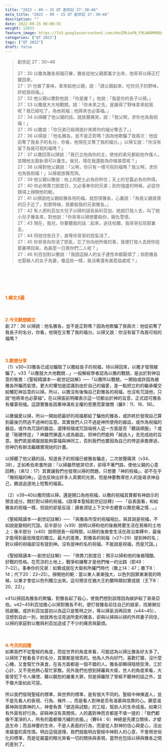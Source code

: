 ```yaml
---
title: "2022 – 09 – 25 QT 創世記 27：30~46"
meta_title: "2022 – 09 – 25 QT 創世記 27：30~46"
description: ""
date: 2022-09-25 00:00:55
weight: 12833
feature_image: https://lh3.googleusercontent.com/ehoZRkiwYN_F9LNA8M068AYxt73EavCZno-PD1cJRuf5BbSkQVUWr3gNEbt5kSs28Pb_Elg17kSrtf9ybWvojWoMV6I4tPM3vGRGDq6GkKkPdL2Gut4QAIw4-uykKUAtNiKgQKntvsU=w800
categories: ["QT 2022"]
tags: ["QT 2022"]
draft: false
---
```


<blockquote>創世記 27：30~46<br />
<br />
27：30 以撒為雅各祝福已畢，雅各從他父親那裏才出來，他哥哥以掃正打獵回來，<br />
27：31 也做了美味，拿來給他父親，說：「請父親起來，吃你兒子的野味，好給我祝福。」<br />
27：32 他父親以撒對他說：「你是誰？」他說：「我是你的長子以掃。」<br />
27：33 以撒就大大地戰兢，說：「你未來之先，是誰得了野味拿來給我呢？我已經吃了，為他祝福；他將來也必蒙福。」<br />
27：34 以掃聽了他父親的話，就放聲痛哭，說：「我父啊，求你也為我祝福！」<br />
27：35 以撒說：「你兄弟已經用詭計來將你的福分奪去了。」<br />
27：36 以掃說：「他名雅各，豈不是正對嗎？因為他欺騙了我兩次：他從前奪了我長子的名分，你看，他現在又奪了我的福分。」以掃又說：「你沒有留下為我可祝的福嗎？」<br />
27：37 以撒回答以掃說：「我已立他為你的主，使他的弟兄都給他作僕人，並賜他五穀新酒可以養生。我兒，現在我還能為你做甚麼呢？」<br />
27：38 以掃對他父親說：「父啊，你只有一樣可祝的福嗎？我父啊，求你也為我祝福！」以掃就放聲而哭。<br />
27：39 他父親以撒說：地上的肥土必為你所住；天上的甘露必為你所得。<br />
27：40 你必倚靠刀劍度日，又必事奉你的兄弟；到你強盛的時候，必從你頸項上掙開他的軛。<br />
27：41 以掃因他父親給雅各祝的福，就怨恨雅各，心裏說：「為我父親居喪的日子近了，到那時候，我要殺我的兄弟雅各。」<br />
27：42 有人把利百加大兒子以掃的話告訴利百加，她就打發人去，叫了她小兒子雅各來，對他說：「你哥哥以掃想要殺你，報仇雪恨。<br />
27：43 現在，我兒，你要聽我的話：起來，逃往哈蘭、我哥哥拉班那裏去，<br />
27：44 同他住些日子，直等你哥哥的怒氣消了。<br />
27：45 你哥哥向你消了怒氣，忘了你向他所做的事，我便打發人去把你從那裏帶回來。為甚麼一日喪你們二人呢？」<br />
27：46 利百加對以撒說：「我因這赫人的女子連性命都厭煩了；倘若雅各也娶赫人的女子為妻，像這些一樣，我活著還有甚麼益處呢？」</blockquote><br />
&nbsp;<br />
<br />
&nbsp;<br />
<br />
<span style="color: #ff6600;"><strong>1.經文3遍</strong></span><br />
<br />
&nbsp;<br />
<br />
<span style="color: #ff6600;"><strong>2.今天默想經文<br />
</strong></span>創 27：36 以掃說：他名雅各，豈不是正對嗎？因為他欺騙了我兩次：他從前奪了我長子的名分，你看，他現在又奪了我的福分。以掃又說：你沒有留下為我可祝的福嗎？<br />
<br />
&nbsp;<br />
<br />
<strong><span style="color: #ff6600;">3.默想分享<br />
</span></strong>（1）v30~33雅各已成功騙取了以撒給長子的祝福，待以掃回來，以撒才發現被騙了。v33「以撒就大大地戰兢…」一般解經學者認為以撒的戰兢，是出於對神旨意的敬畏：《聖經精讀本──創世記註解》──「以撒所以戰兢，一開始或許因為被雅各所騙而氣憤，更大的懼怕是認識到由於自己的偏愛，差一點把立約的繼承權交給觸犯神旨意的以掃。所以，以撒沒有後悔自己對雅各的祝福，也沒有咒詛他，只說“他將來也必蒙福”。在以掃面前明確表示這一切都出於神的旨意，正式認可雅各有權蒙祝福。這證實雅各因著神滿有主權的恩惠而蒙憐憫（羅9：11、16、18)。<br />
<br />
以撒偏愛以掃，所以一開始把最好的祝福都給了騙他的雅各，或許終於發現自己算到最後仍然逃不過神的旨意。其實我們人只不過是神所使用的器皿，或作為祝福的器皿，或作為咒詛的器皿，選擇祝福或咒詛端視人這一方面是否「聽話順服」？或是「剛硬悖逆」？神雖然揀選人成為器皿，但神仍然能夠「越過人」去完成祂的旨意。我們若是順服就能夠蒙福與神同工，否則我們也要因為自己的悖逆承擔罪過，但神仍有辦法繼續實現祂的計畫。<br />
<br />
以掃聽了他父親的話，知道長子的祝福已被雅各騙走，二次放聲痛哭（v34、38），正如希伯來書所說：「以掃雖然號哭切求，卻得不著門路，使他父親的心意回轉」（來12：17）其實讓我們也發現以掃的問題，只想要「神的祝福」，卻不在乎「賜祝福的神」，這也反映出許多人真實的光景。但是神要教導世人的是尋求神自己，勝過追逐地上短暫的福氣。<br />
<br />
（2）v39~40以撒同情以掃，還是開口為他祝福，以撒的祝福其實都有神啟示的預言成分。關於對以掃的祝福，《啟導本聖經創世記註釋》── 「自表面看，和給雅各的祝福一樣，但說的卻是反話：讀者須從上下文中去體會以撒悲痛之情…。」<br />
<br />
《聖經精讀本──創世記註解》── 「與雅各所受的祝福相比，與其說是祝福，不如說是變相的咒詛。前半部分（v39）說明以掃和他的後裔將要生活在貧瘠的土地上；後半部分（v40）說明很長一段時間，以掃的後裔會生活在政治束縛中，最後才能得到最低限度的獨立。最大的差異，對雅各的祝福（v27~29）提到神的名；對以掃的祝福卻沒有提到神。沒有提神的名的祝福，不能說是祝福，而是咒詛。」<br />
<br />
《聖經精讀本──創世記註解》── 「倚靠刀劍度日：預示以掃和他的後裔殘酷、好戰的性格。在荒涼的土地上，戰爭和擄奪才是他們唯一的出路（耶49：7~22）。事奉你的兄弟：如實成就在大衛和所羅門時代（撒上14：47；撒下8：14；代下20：22~25）。掙開他的軛：當以東人漸漸強大，以色列因罪漸漸衰的時候，以東才會從以色列獨立出來。這句預言在猶大王約蘭時期如實成就（王下8：20、22）」<br />
<br />
v41以掃因為雅各的欺騙，對雅各起了殺心，使我們想到該隱因為嫉妒殺了弟弟亞伯。v42~45利百加擔心以掃對雅各不利，便打發雅各前往自己的娘家，找舅舅拉班避難。或許利百加當初以為這只是暫時之計，等以掃氣消再回來（v44~45），沒想到自此一別，她就再也沒見過所愛的雅各，卻與以掃與以掃的外邦妻子同住，以掃的家庭對以撒與利百加造成了不少的痛苦與厭煩。<br />
<br />
&nbsp;<br />
<br />
<strong><span style="color: #ff6600;">4.今天的回應<br />
</span></strong>如果我們不從聖經的角度，而從世界的角度來看，可能認為以掃比雅各好太多了。以掃除了輕看長子的名分，其實都是很乖的。他為人外向好鬥，喜歡打獵，沒什麼心機，又會幫忙作美食，在各方面都是一個不錯的人。雅各卻顯得陰險狡滑，工於心計，又不見他熱心幫忙家務。另外我們也想到掃羅與大衛，世人的角度來看，大衛曾犯下令人痛恨、難以饒恕的嚴重大罪，但是掃羅除了曾經不聽神的話之外，並不像大衛如此可惡。<br />
<br />
所以我們發現聖經的標準，與世界的標準，是有很大不同的。聖經中神揀選人，並不是先看人的表現、行為、條件…，而是看人對神是否有渴慕與信靠的心。願意渴慕神與信靠神的人，神會負責「塑造與試驗」的工程，幫助人的生命成長。如果只有外面有好行為，卻與神沒有真關係，人的義對神而言都是不值一提的：「我們都像不潔淨的人，所有的義都像污穢的衣服。」（賽64：6）神總是先建立關係，才塑造生命；而且神要的生命，不是人表面的行為，而是從人對神的信心與愛心，活出來屬靈的真性情。明白這個道理，我們就能明白聖經中神對人的心意，不會用世俗化的標準，而是從屬靈的眼光來看一切的關係與表現，當然也包括以掃與雅各之間的差別了。<br />
<br />
&nbsp;
        